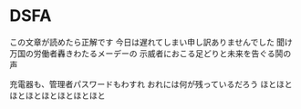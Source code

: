 # DSFA


この文章が読めたら正解です
今日は遅れてしまい申し訳ありませんでした
聞け万国の労働者轟きわたるメーデーの 示威者におこる足どりと未来を告ぐる鬨の声

充電器も、管理者パスワードもわすれ
おれには何が残っているだろう
ほとほとほとほとほとほとほとほと


